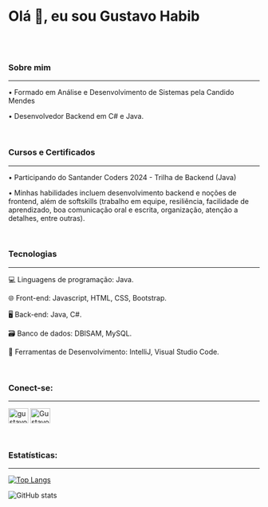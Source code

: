 <h1 align="left">Olá 👋, eu sou Gustavo Habib</h1>
<br><br>
<h3>Sobre mim</h3>
<hr>
<p>&bull; Formado em Análise e Desenvolvimento de Sistemas pela Candido Mendes</p>
<p>&bull; Desenvolvedor Backend em C# e Java.</p>
<br>
<h3>Cursos e Certificados</h3>
<hr>
<p>&bull;  Participando do Santander Coders 2024 - Trilha de Backend (Java)</p>
<p>&bull;  Minhas habilidades incluem desenvolvimento backend e noções de frontend, além de softskills (trabalho em equipe, resiliência, facilidade de aprendizado, boa comunicação oral e escrita, organização, atenção a detalhes, entre outras).</p>
<br>
<h3>Tecnologias</h3>
<hr>
<p>💻 Linguagens de programação: Java.</p>
<p>🌐 Front-end: Javascript, HTML, CSS, Bootstrap.</p>
<p>🖥️ Back-end: Java, C#.</p>
<p>🗃️ Banco de dados: DBISAM, MySQL.</p>
<p>🧰 Ferramentas de Desenvolvimento: IntelliJ, Visual Studio Code.</p>
<br>
<h3 align="left">Conect-se:</h3>
<hr>
<p align="left">
<a href="https://www.linkedin.com/in/gustavo-habib/" target="blank"><img align="center" src="https://raw.githubusercontent.com/rahuldkjain/github-profile-readme-generator/master/src/images/icons/Social/linked-in-alt.svg" alt="gustavo-habib/" height="30" width="40" /></a>
<a href="https://discord.com/channels/GustavoHabib" target="blank"><img align="center" src="https://raw.githubusercontent.com/rahuldkjain/github-profile-readme-generator/master/src/images/icons/Social/discord.svg" alt="GustavoHabib#1934" height="30" width="40" /></a>
</p>
<br>
<h3 align="left">Estatísticas:</h3>
<hr>

[![Top Langs](https://github-readme-stats.vercel.app/api/top-langs/?username=gushabib)](https://github.com/gushabib/github-readme-stats)

![GitHub stats](https://github-readme-stats.vercel.app/api?username=gushabib&show_icons=true)
